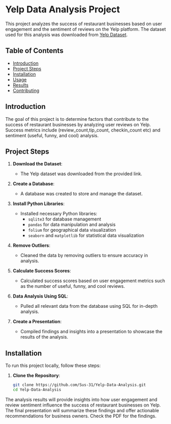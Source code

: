 # Yelp Data Analysis Project

This project analyzes the success of restaurant businesses based on user engagement and the sentiment of reviews on the Yelp platform. The dataset used for this analysis was downloaded from [Yelp Dataset](https://www.yelp.com/dataset).

## Table of Contents

- [Introduction](#introduction)
- [Project Steps](#project-steps)
- [Installation](#installation)
- [Usage](#usage)
- [Results](#results)
- [Contributing](#contributing)

## Introduction

The goal of this project is to determine factors that contribute to the success of restaurant businesses by analyzing user reviews on Yelp. Success metrics include (review_count,tip_count, checkin_count etc) and sentiment (useful, funny, and cool) analysis.

## Project Steps

1. **Download the Dataset**: 
   - The Yelp dataset was downloaded from the provided link.

2. **Create a Database**:
   - A database was created to store and manage the dataset.

3. **Install Python Libraries**:
   - Installed necessary Python libraries:
     - `sqlite3` for database management
     - `pandas` for data manipulation and analysis
     - `folium` for geographical data visualization
     - `seaborn` and `matplotlib` for statistical data visualization

4. **Remove Outliers**:
   - Cleaned the data by removing outliers to ensure accuracy in analysis.

5. **Calculate Success Scores**:
   - Calculated success scores based on user engagement metrics such as the number of useful, funny, and cool reviews.

6. **Data Analysis Using SQL**:
   - Pulled all relevant data from the database using SQL for in-depth analysis.

7. **Create a Presentation**:
   - Compiled findings and insights into a presentation to showcase the results of the analysis.

## Installation

To run this project locally, follow these steps:

1. **Clone the Repository**:
   ```sh
   git clone https://github.com/Sus-31/Yelp-Data-Analysis.git
   cd Yelp-Data-Analysis


The analysis results will provide insights into how user engagement and review sentiment influence the success of restaurant businesses on Yelp. The final presentation will summarize these findings and offer actionable recommendations for business owners. Check the PDF for the findings.
